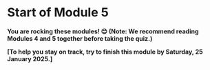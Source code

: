 # Start of Module 5

**You are rocking these modules! 😊 (Note: We recommend reading Modules 4 and 5 together before taking the quiz.)**

**[To help you stay on track, try to finish this module by Saturday, 25 January 2025.]**
